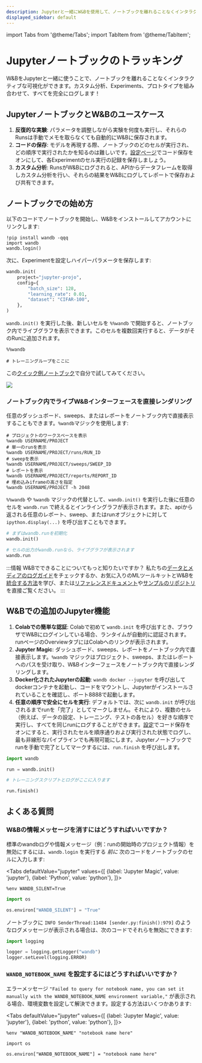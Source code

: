 ```yaml
---
description: Jupyterと一緒にW&Bを使用して、ノートブックを離れることなくインタラクティブな可視化を取得します。
displayed_sidebar: default
---
```


import Tabs from '@theme/Tabs';
import TabItem from '@theme/TabItem';


# Jupyterノートブックのトラッキング

<head>
  <title>Jupyterノートブックのトラッキング</title>
</head>

W&BをJupyterと一緒に使うことで、ノートブックを離れることなくインタラクティブな可視化ができます。カスタム分析、Experiments、プロトタイプを組み合わせて、すべてを完全にログします！

## JupyterノートブックとW&Bのユースケース

1. **反復的な実験**: パラメータを調整しながら実験を何度も実行し、それらのRunsは手動でメモを取らなくても自動的にW&Bに保存されます。
2. **コードの保存**: モデルを再現する際、ノートブックのどのセルが実行され、どの順序で実行されたかを知るのは難しいです。[設定ページ](../app/settings-page/intro.md)でコード保存をオンにして、各Experimentのセル実行の記録を保存しましょう。
3. **カスタム分析**: RunsがW&Bにログされると、APIからデータフレームを取得しカスタム分析を行い、それらの結果をW&Bにログしてレポートで保存および共有できます。

## ノートブックでの始め方

以下のコードでノートブックを開始し、W&Bをインストールしてアカウントにリンクします:

```notebook
!pip install wandb -qqq
import wandb
wandb.login()
```

次に、Experimentを設定しハイパーパラメータを保存します:

```python
wandb.init(
    project="jupyter-projo",
    config={
        "batch_size": 128,
        "learning_rate": 0.01,
        "dataset": "CIFAR-100",
    },
)
```

`wandb.init()` を実行した後、新しいセルを `%%wandb` で開始すると、ノートブック内でライブグラフを表示できます。このセルを複数回実行すると、データがそのRunに追加されます。

```notebook
%%wandb

# トレーニングループをここに
```

この[クイック例ノートブック](http://wandb.me/jupyter-interact-colab)で自分で試してみてください。

![](/images/track/jupyter_widget.png)

### ノートブック内でライブW&Bインターフェースを直接レンダリング

任意のダッシュボード、sweeps、またはレポートをノートブック内で直接表示することもできます。`%wandb`マジックを使用します:

```notebook
# プロジェクトのワークスペースを表示
%wandb USERNAME/PROJECT
# 単一のrunを表示
%wandb USERNAME/PROJECT/runs/RUN_ID
# sweepを表示
%wandb USERNAME/PROJECT/sweeps/SWEEP_ID
# レポートを表示
%wandb USERNAME/PROJECT/reports/REPORT_ID
# 埋め込みiframeの高さを指定
%wandb USERNAME/PROJECT -h 2048
```

`%%wandb` や `%wandb` マジックの代替として、`wandb.init()` を実行した後に任意のセルを `wandb.run` で終えるとインライングラフが表示されます。また、apiから返される任意のレポート、sweep、またはrunオブジェクトに対して `ipython.display(...)` を呼び出すこともできます。

```python
# まずはwandb.runを初期化
wandb.init()

# セルの出力がwandb.runなら、ライブグラフが表示されます
wandb.run
```

:::情報
W&Bでできることについてもっと知りたいですか？ 私たちの[データとメディアのログガイド](log/intro.md)をチェックするか、お気に入りのMLツールキットとW&Bを[統合する方法](../integrations/intro.md)を学び、または[リファレンスドキュメント](../../ref/python/README.md)や[サンプルのリポジトリ](https://github.com/wandb/examples)を直接ご覧ください。
:::

## W&Bでの追加のJupyter機能

1. **Colabでの簡単な認証**: Colabで初めて `wandb.init` を呼び出すとき、ブラウザでW&Bにログインしている場合、ランタイムが自動的に認証されます。runページのOverviewタブにはColabへのリンクが表示されます。
2. **Jupyter Magic**: ダッシュボード、sweeps、レポートをノートブック内で直接表示します。`%wandb` マジックはプロジェクト、sweeps、またはレポートへのパスを受け取り、W&Bインターフェースをノートブック内で直接レンダリングします。
3. **Docker化されたJupyterの起動**: `wandb docker --jupyter` を呼び出してdockerコンテナを起動し、コードをマウントし、Jupyterがインストールされていることを確認し、ポート8888で起動します。
4. **任意の順序で安全にセルを実行**: デフォルトでは、次に `wandb.init` が呼び出されるまでrunを「完了」としてマークしません。それにより、複数のセル（例えば、データの設定、トレーニング、テストの各セル）を好きな順序で実行し、すべてを同じrunにログすることができます。[設定](https://app.wandb.ai/settings)でコード保存をオンにすると、実行されたセルを順序通りおよび実行された状態でログし、最も非線形なパイプラインでも再現可能にします。Jupyterノートブックでrunを手動で完了としてマークするには、`run.finish` を呼び出します。

```python
import wandb

run = wandb.init()

# トレーニングスクリプトとログがここに入ります

run.finish()
```

## よくある質問

### W&Bの情報メッセージを消すにはどうすればいいですか？

標準のwandbログや情報メッセージ（例：runの開始時のプロジェクト情報）を無効にするには、`wandb.login` を実行する _前に_ 次のコードをノートブックのセルに入力します:

<Tabs
  defaultValue="jupyter"
  values={[
    {label: 'Jupyter Magic', value: 'jupyter'},
    {label: 'Python', value: 'python'},
  ]}>
  <TabItem value="jupyter">

```notebook
%env WANDB_SILENT=True
```
  </TabItem>
  <TabItem value="python">

```python
import os

os.environ["WANDB_SILENT"] = "True"
```
  </TabItem>
</Tabs>

ノートブックに `INFO SenderThread:11484 [sender.py:finish():979]` のようなログメッセージが表示される場合は、次のコードでそれらを無効にできます:

```python
import logging

logger = logging.getLogger("wandb")
logger.setLevel(logging.ERROR)
```

### `WANDB_NOTEBOOK_NAME` を設定するにはどうすればいいですか？

エラーメッセージ `"Failed to query for notebook name, you can set it manually with the WANDB_NOTEBOOK_NAME environment variable,"` が表示される場合、環境変数を設定して解決できます。設定する方法はいくつかあります:

<Tabs
  defaultValue="jupyter"
  values={[
    {label: 'Jupyter Magic', value: 'jupyter'},
    {label: 'python', value: 'python'},
  ]}>
  <TabItem value="jupyter">

```notebook
%env "WANDB_NOTEBOOK_NAME" "notebook name here"
```
  </TabItem>
  <TabItem value="python">

```notebook
import os

os.environ["WANDB_NOTEBOOK_NAME"] = "notebook name here"
```
  </TabItem>
</Tabs>